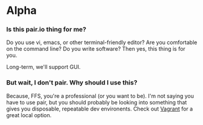 # Alpha

### Is this pair.io thing for me?

Do you use vi, emacs, or other terminal-friendly editor?  Are you
comfortable on the command line? Do you write software? Then yes, this
thing is for you.

Long-term, we'll support GUI.

### But wait, I don't pair. Why should I use this?

Because, FFS, you're a professional (or you want to be). I'm not saying you have to use
pair, but you should probably be looking into something that gives you
disposable, repeatable dev environents. Check out
[Vagrant](http://vagrantup.com) for a great local option.

